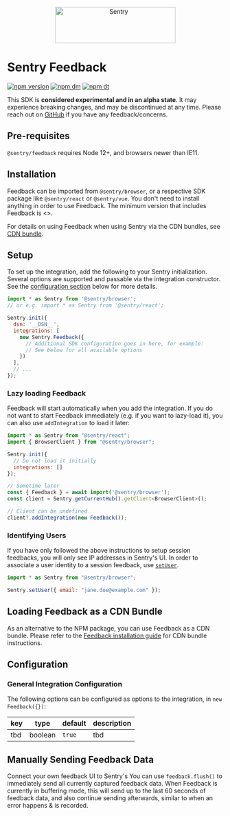 <p align="center">
  <a href="https://sentry.io/?utm_source=github&utm_medium=logo" target="_blank">
    <img src="https://sentry-brand.storage.googleapis.com/sentry-wordmark-dark-280x84.png" alt="Sentry" width="280" height="84">
  </a>
</p>

# Sentry Feedback

[![npm version](https://img.shields.io/npm/v/@sentry/feedback.svg)](https://www.npmjs.com/package/@sentry/feedback)
[![npm dm](https://img.shields.io/npm/dm/@sentry/feedback.svg)](https://www.npmjs.com/package/@sentry/feedback)
[![npm dt](https://img.shields.io/npm/dt/@sentry/feedback.svg)](https://www.npmjs.com/package/@sentry/feedback)

This SDK is **considered experimental and in an alpha state**. It may experience breaking changes, and may be discontinued at any time. Please reach out on
[GitHub](https://github.com/getsentry/sentry-javascript/issues/new/choose) if you have any feedback/concerns.

## Pre-requisites

`@sentry/feedback` requires Node 12+, and browsers newer than IE11.

## Installation

Feedback can be imported from `@sentry/browser`, or a respective SDK package like `@sentry/react` or `@sentry/vue`.
You don't need to install anything in order to use Feedback. The minimum version that includes Feedback is <<CHANGEME>>.

For details on using Feedback when using Sentry via the CDN bundles, see [CDN bundle](#loading-feedback-as-a-cdn-bundle).

## Setup

To set up the integration, add the following to your Sentry initialization. Several options are supported and passable via the integration constructor.
See the [configuration section](#configuration) below for more details.

```javascript
import * as Sentry from '@sentry/browser';
// or e.g. import * as Sentry from '@sentry/react';

Sentry.init({
  dsn: '__DSN__',
  integrations: [
    new Sentry.Feedback({
      // Additional SDK configuration goes in here, for example:
      // See below for all available options
    })
  ],
  // ...
});
```

### Lazy loading Feedback

Feedback will start automatically when you add the integration.
If you do not want to start Feedback immediately (e.g. if you want to lazy-load it),
you can also use `addIntegration` to load it later:

```js
import * as Sentry from "@sentry/react";
import { BrowserClient } from "@sentry/browser";

Sentry.init({
  // Do not load it initially
  integrations: []
});

// Sometime later
const { Feedback } = await import('@sentry/browser');
const client = Sentry.getCurrentHub().getClient<BrowserClient>();

// Client can be undefined
client?.addIntegration(new Feedback());
```

### Identifying Users

If you have only followed the above instructions to setup session feedbacks, you will only see IP addresses in Sentry's UI. In order to associate a user identity to a session feedback, use [`setUser`](https://docs.sentry.io/platforms/javascript/enriching-events/identify-user/).

```javascript
import * as Sentry from "@sentry/browser";

Sentry.setUser({ email: "jane.doe@example.com" });
```

## Loading Feedback as a CDN Bundle

As an alternative to the NPM package, you can use Feedback as a CDN bundle.
Please refer to the [Feedback installation guide](https://docs.sentry.io/platforms/javascript/session-feedback/#install) for CDN bundle instructions.


## Configuration

### General Integration Configuration

The following options can be configured as options to the integration, in `new Feedback({})`:

| key       | type    | default | description |
| --------- | ------- | ------- | ----------- |
| tbd       | boolean | `true`  | tbd         |



## Manually Sending Feedback Data

Connect your own feedback UI to Sentry's You can use `feedback.flush()` to immediately send all currently captured feedback data.
When Feedback is currently in buffering mode, this will send up to the last 60 seconds of feedback data,
and also continue sending afterwards, similar to when an error happens & is recorded.
